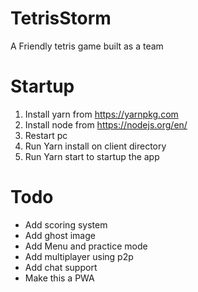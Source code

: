 # TetrisStorm
A Friendly tetris game built as a team

# Startup
1) Install yarn from https://yarnpkg.com
2) Install node from https://nodejs.org/en/
3) Restart pc
4) Run Yarn install on client directory
5) Run Yarn start to startup the app


# Todo
- Add scoring system
- Add ghost image
- Add Menu and practice mode
- Add multiplayer using p2p
- Add chat support
- Make this a PWA